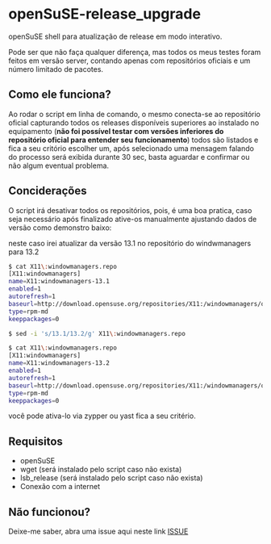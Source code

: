 # openSuSE-release_upgrade
openSuSE shell para atualização de release em modo interativo.

Pode ser que não faça qualquer diferença, mas todos os meus testes foram feitos em versão server, 
contando apenas com repositórios oficiais e um número limitado de pacotes.

## Como ele funciona?

Ao rodar o script em linha de comando, o mesmo conecta-se ao repositório oficial 
capturando todos os releases disponíveis superiores ao instalado no equipamento (**não foi 
possível testar com versões inferiores do repositório oficial para entender seu funcionamento**) 
todos são listados e fica a seu critório escolher um, após selecionado uma mensagem falando 
do processo será exibida durante 30 sec, basta aguardar e confirmar ou não algum eventual problema.

## Conciderações

O script irá desativar todos os repositórios, pois, é uma boa pratica, caso seja necessário após finalizado 
ative-os manualmente ajustando dados de versão como demonstro baixo:

neste caso irei atualizar da versão 13.1 no repositório do windwmanagers para 13.2
```bash
$ cat X11\:windowmanagers.repo
[X11:windowmanagers]
name=X11:windowmanagers-13.1
enabled=1
autorefresh=1
baseurl=http://download.opensuse.org/repositories/X11:/windowmanagers/openSUSE_13.1/
type=rpm-md
keeppackages=0

$ sed -i 's/13.1/13.2/g' X11\:windowmanagers.repo

$ cat X11\:windowmanagers.repo
[X11:windowmanagers]
name=X11:windowmanagers-13.2
enabled=1
autorefresh=1
baseurl=http://download.opensuse.org/repositories/X11:/windowmanagers/openSUSE_13.2/
type=rpm-md
keeppackages=0
```
você pode ativa-lo via zypper ou yast fica a seu critério.

## Requisitos
  * openSuSE
  * wget (será instalado pelo script caso não exista)
  * lsb_release (será instalado pelo script caso não exista)
  * Conexão com a internet
  
## Não funcionou?

Deixe-me saber, abra uma issue aqui neste link [ISSUE](https://github.com/wesleyleite/openSuSE-release_upgrade/issues)
